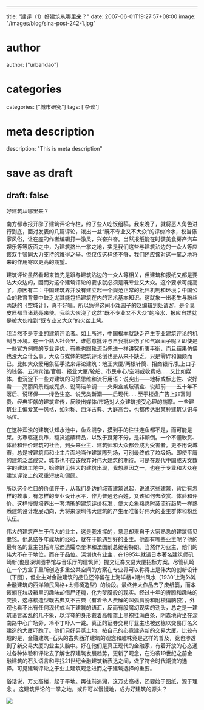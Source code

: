 
---
title: "建评（1）好建筑从哪里来？"
date: 2007-06-01T19:27:57+08:00
image: "/images/blog/sina-post-242-1.jpg"
# author
author: ["urbandao"]
# categories
categories: ["城市研究"]
tags: ['杂谈']
# meta description
description: "This is meta description"
# save as draft
draft: false
---

好建筑从哪里来？

南方都市报开辟了建筑评论专栏，约了些人吃饭组稿。我来晚了，就将恶人角色进行到底，面对发表的几篇评论，泼出一盆“既不专业又不大众”的评价冷水，权当傣家风俗，让在座的作者编辑打一激灵，兴奋兴奋。当然报纸能在时装美食房产汽车娱乐等等版面之中，为建筑挤出一掌之地，实是我们这些与建筑沾边的一众人等应该双手赞同大力支持的难得之举。但仅仅这样还不够，我们还应该对这一掌之地将来的作用寄以更高的期望。

建筑评论虽然看起来首先是跟与建筑沾边的一众人等相关，但建筑和报纸又都是要沾大众边的，因而对这个建筑评论的要求就必须是既专业又大众。这个要求可能高了，原因有二：中国建筑界并没有建立起一个规范正常的批评机制和环境；中国公众的教育背景中缺乏尤其能包括建筑在内的艺术基本知识。这就象一出老生与粉丝两缺的《空城计》，真不好唱。所以急得这间小戏园子的赵编辑到处请客，是个臭皮匠都当诸葛亮来使。我给大伙浇了这盆“既不专业又不大众”的冷水，报应自然就是被大伙推到“既专业又大众”的火盆上烤。

我当然不是专业的建筑评论者。如上所述，中国根本就缺乏产生专业建筑评论的机制与环境。在一个熟人社会里，谁愿意批评与自我批评伤了和气跟面子呢？即使是一些官方例牌的专业评优，有些也跟轮流当先进一样讲究折衷平衡，而且结果仿佛也没大众什么事。大众与媒体的建筑评论倒也是从来不缺乏，只是零碎和偏颇而已。比如大众爱用象征手法来评论建筑：地王大厦/两根针筒、招商银行/扎上口子的钱袋、五洲宾馆/官帽、报业大厦/轮船、市民中心/空港或收费站……又比如媒体，也沉淀下一些对建筑的习惯思维和流行用语：说突出——地标或标志性、说好看——亮丽风景线或亮点、说简洁单调——火柴盒或玻璃盒、说超前——五十年不落后、说环保——绿色生态、说另类新潮——后现代……至于楼盘广告上非富则贵、经典钜献的建筑宣传，反映出媒体/市场对大众建筑接受心理的揣摩。一些建筑业主偏爱某一风格，如对称、西洋古典、大庭高台，也都传达出某种建筑认识与品位。

在这种浑浊的建筑认知水池中，鱼龙混杂，摸到手的往往连鱼都不是，而可能是屎。劣币驱逐良币，糙货遮蔽精品，以致于莨莠不分，是非颠倒。一个不懂欣赏、体验和评价建筑的社会，到头来业主、建筑师和大众都会成为受害者。更不用说城市，总是被建筑师和业主片面地当作建筑陈列场，可别最终成了垃圾场。即使平庸的建筑泛滥成灾，城市也不应该放弃对伟大建筑的期待。可是在现代中国成天文数字的建筑工地中，始终鲜见伟大的建筑出现，我想原因之一，也在于专业和大众在建筑评论上的双重短缺和偏颇。

所以这个栏目的价值在于，从我们身边的城市建筑说起，说说这些建筑，背后有怎样的故事，有怎样的专业设计水平，作为普通老百姓，又该如何去欣赏、体验和评价。这样慢慢培养出一套清晰的建筑评价标准，使大众象熟悉时装流行趋势一样熟悉建筑设计发展动向，为将来深圳伟大建筑的产生而准备好伟大的业主群体和粉丝队伍。

伟大的建筑产生于伟大的业主，这是我发挥的，意思却来自于大家熟悉的建筑师贝聿铭。他总结多年成功的经验，就在于能遇到好的业主。他都有哪些业主呢？他的最有名的业主包括肯尼迪遗孀杰奎琳和法国前总统密特朗。当然作为业主，他们的伟大不在于地位，而在于品位。深圳也有业主，在1995年就请日本著名建筑师矶崎新(也是深圳图书馆与音乐厅的建筑师）提交证券交易大厦招标方案。尽管矶崎在一个方盒子里所创造多重公共空间的方案在专业界可以称得上是伟大的创新设计（下图），但业主对金融建筑的品位还停留在上海洋楼+潮州风水（1930’上海外滩金融建筑的西洋殖民风格+太师椅造型）的阶段。最终伟大作品去了废纸篓，而本该躺在垃圾箱里的趣味却借尸还魂，化为梦魇般的现实。经过十年的折腾和趣味的变换，这栋楼造型既古典又不古典（有着令人费解的凹弧肩膀和附楼偏脑袋），外观也看不出有任何现代或当下建筑的语汇，反而有股魔幻现实的劲头，总之是一建筑语言紊乱的几不象，以浮夸的身形戴着高帽罩上黑袍挂满白条，阴森地背坐在深南路中心广场旁，冷不丁吓人一跳。真正的证券交易厅业主也被这栋以交易厅名义建造的大厦吓跑了。他们只好另觅土地，按自己的心意建造新的交易大厦。比较有趣的是，金融建筑=石头的古典西洋建筑的观念和趣味竟是这样的普及，竟也渗透到了新交易大厦的业主头脑中。好在他们是真正现代的金融家，有着开放的心态通过各种体验和评论去了解世界建筑发展趋势，更新了观念，在沿袭19世纪之前金融建筑的石头语言和寻找21世纪金融建筑新表达之间，做了符合时代潮流的选择。可见建筑评论之于业主建筑观念进而之于建筑选择的重要。

俗话说，万丈高楼，起于平地。再往前追溯，这万丈高楼，还要始于图纸，源于理念
。这建筑评论的一掌之地，或许可以慢慢地，成为好建筑的源头？

![](/images/blog/sina-post-242-1.jpg)
